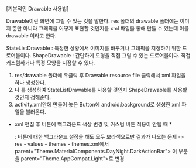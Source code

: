 [기본적인 Drawable 사용법]

Drawable이란 화면에 그릴 수 있는 것을 말한다.
res 폴더의 drawable 폴더에는 이미지 뿐만 아니라
그래픽을 어떻게 표현할 것인지를 xml 파일을 통해 만들 수 있는데
이를 drawable 이라고 한다.

StateListDrawable : 특정한 상황에서 이미지를 바꾸거나 그래픽을 지정하기 위한 드로어블이다.
ShapeDrawable : 간단하게 도형을 직접 그릴 수 있는 드로어블이다. 직접 커스텀하거나 특정 모양을 지정할 수 있다.

1. res/drawable 폴더에 우클릭 후 Drawable resource file 클릭해서 xml 파일을 하나 생성한다.
2. <selector/>나 <shape/>를 생성하여 StateListDrawable를 사용할 것인지 ShapeDrawable를 사용할 것인지 정해준다.
3. activity.xml안에 만들어 놓은 Button에 android:background로 생성한 xml 파일을 불러온다.

* xml 편집 후 버튼에 백그라운드 색상 변경 및 커스텀 버튼 적용이 안될 때 *

    : 버튼에 대한 백그라운드 설정을 해도 모두 보라색으로만 결과가 나오는 문제
    -> res - values - themes - themes.xml에서
    parent="Theme.MaterialComponents.DayNight.DarkActionBar">
    이 부분을 parent="Theme.AppCompat.Light">로 변경


